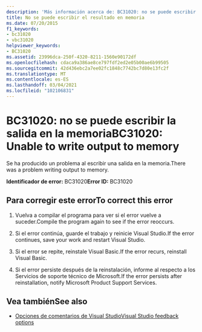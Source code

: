 ```yaml
---
description: 'Más información acerca de: BC31020: no se puede escribir la salida en la memoria'
title: No se puede escribir el resultado en memoria
ms.date: 07/20/2015
f1_keywords:
- bc31020
- vbc31020
helpviewer_keywords:
- BC31020
ms.assetid: 23996dca-250f-4320-8211-1560e90172df
ms.openlocfilehash: cdaca9a386ae8ce797fdf2ed2e05b00ae6b99505
ms.sourcegitcommit: 42d436ebc2a7ee02fc1848c7742bc7d80e13fc2f
ms.translationtype: MT
ms.contentlocale: es-ES
ms.lasthandoff: 03/04/2021
ms.locfileid: "102106831"
---
```

# <a name="bc31020-unable-to-write-output-to-memory"></a><span data-ttu-id="3afa9-103">BC31020: no se puede escribir la salida en la memoria</span><span class="sxs-lookup"><span data-stu-id="3afa9-103">BC31020: Unable to write output to memory</span></span>

<span data-ttu-id="3afa9-104">Se ha producido un problema al escribir una salida en la memoria.</span><span class="sxs-lookup"><span data-stu-id="3afa9-104">There was a problem writing output to memory.</span></span>

 <span data-ttu-id="3afa9-105">**Identificador de error:** BC31020</span><span class="sxs-lookup"><span data-stu-id="3afa9-105">**Error ID:** BC31020</span></span>

## <a name="to-correct-this-error"></a><span data-ttu-id="3afa9-106">Para corregir este error</span><span class="sxs-lookup"><span data-stu-id="3afa9-106">To correct this error</span></span>

1. <span data-ttu-id="3afa9-107">Vuelva a compilar el programa para ver si el error vuelve a suceder.</span><span class="sxs-lookup"><span data-stu-id="3afa9-107">Compile the program again to see if the error reoccurs.</span></span>

2. <span data-ttu-id="3afa9-108">Si el error continúa, guarde el trabajo y reinicie Visual Studio.</span><span class="sxs-lookup"><span data-stu-id="3afa9-108">If the error continues, save your work and restart Visual Studio.</span></span>

3. <span data-ttu-id="3afa9-109">Si el error se repite, reinstale Visual Basic.</span><span class="sxs-lookup"><span data-stu-id="3afa9-109">If the error recurs, reinstall Visual Basic.</span></span>

4. <span data-ttu-id="3afa9-110">Si el error persiste después de la reinstalación, informe al respecto a los Servicios de soporte técnico de Microsoft.</span><span class="sxs-lookup"><span data-stu-id="3afa9-110">If the error persists after reinstallation, notify Microsoft Product Support Services.</span></span>

## <a name="see-also"></a><span data-ttu-id="3afa9-111">Vea también</span><span class="sxs-lookup"><span data-stu-id="3afa9-111">See also</span></span>

- [<span data-ttu-id="3afa9-112">Opciones de comentarios de Visual Studio</span><span class="sxs-lookup"><span data-stu-id="3afa9-112">Visual Studio feedback options</span></span>](/visualstudio/ide/feedback-options)
